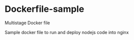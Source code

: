 # Dockerfile-sample

Multistage Docker file 

Sample docker file to run and deploy nodejs code into nginx 
